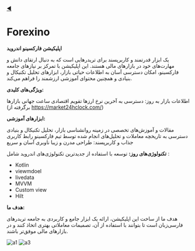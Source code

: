 [◀️](https://github.com/graceful1372/My-android-portfolio)

# Forexino

**اپلیکیشن فارکسینو اندرويد**

یک ابزار قدرتمند و کاربرپسند برای تریدرهایی است که به دنبال ارتقای دانش و مهارت‌های خود در بازارهای مالی هستند. این اپلیکیشن با تمرکز بر نیازهای جامعه فارکسینو، امکان دسترسی آسان به اطلاعات حیاتی بازار، ابزارهای تحلیل تکنیکال و بنیادی و همچنین محتوای آموزشی ارزشمند را فراهم می‌کند.

**ویژگی‌های کلیدی:**

اطلاعات بازار به روز:
دسترسی به آخرین نرخ ارزها
تقویم اقتصادی
ساعت جهانی بازارها (برگرفته از https://market24hclock.com/)

**ابزارهای آموزشی:**

مقالات و آموزش‌های تخصصی در زمینه روانشناسی بازار، تحلیل تکنیکال و بنیادی
دسترسی به تاریخچه معاملات و تحلیل‌های انجام شده توسط تیم فارکسینو
رابط کاربری جذاب و کاربرپسند:
طراحی مدرن و زیبا
ناوبری آسان و سریع

**تکنولوژی‌های روز:**
توسعه با استفاده از جدیدترین تکنولوژی‌های اندروید شامل : 

* Kotlin
* viewmdoel
* livedata
* MVVM
* Custom view
* Hilt

**هدف ما:**

هدف ما از ساخت این اپلیکیشن، ارائه یک ابزار جامع و کاربردی به جامعه تریدرهای فارسی‌زبان است تا بتوانند با استفاده از آن، تصمیمات معاملاتی بهتری اتخاذ کنند و در بازارهای مالی موفق‌تر باشند.


![a1](https://github.com/user-attachments/assets/4622ef4c-6610-4c77-bb8e-28d4ab97fb07)     ![a3](https://github.com/user-attachments/assets/dea7daf4-ff1d-41c1-be27-65e93079a957)

